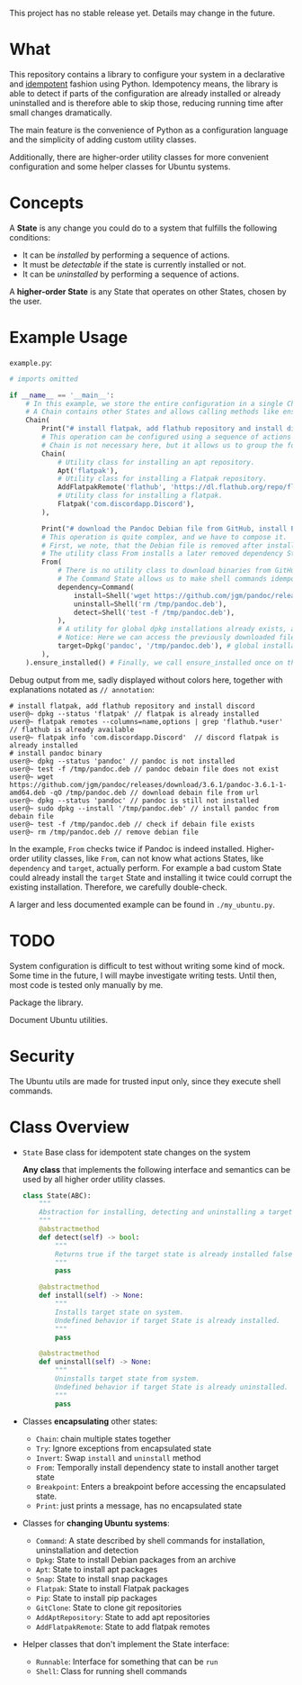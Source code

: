 This project has no stable release yet. Details may change in the future.

# What

This repository contains a library to configure your system in a declarative and [idempotent](https://en.wikipedia.org/wiki/Idempotence) fashion using Python.
Idempotency means, the library is able to detect if parts of the configuration are already installed or already uninstalled and is therefore able to skip those, reducing running time after small changes dramatically.

The main feature is the convenience of Python as a configuration language and the simplicity of adding custom utility classes.

Additionally, there are higher-order utility classes for more convenient configuration and some helper classes for Ubuntu systems.


# Concepts

A **State** is any change you could do to a system that fulfills the following conditions:
- It can be *installed* by performing a sequence of actions.
- It must be *detectable* if the state is currently installed or not.
- It can be *uninstalled* by performing a sequence of actions.

A **higher-order State** is any State that operates on other States, chosen by the user.

# Example Usage

`example.py`:
```python
# imports omitted

if __name__ == '__main__':
    # In this example, we store the entire configuration in a single Chain object.
    # A Chain contains other States and allows calling methods like ensure_installed on all of them.
    Chain(
        Print("# install flatpak, add flathub repository and install discord"),
        # This operation can be configured using a sequence of actions
        # Chain is not necessary here, but it allows us to group the following States together.
        Chain(
            # Utility class for installing an apt repository.
            Apt('flatpak'),
            # Utility class for installing a Flatpak repository.
            AddFlatpakRemote('flathub', 'https://dl.flathub.org/repo/flathub.flatpakrepo'),
            # Utility class for installing a flatpak.
            Flatpak('com.discordapp.Discord'),
        ),

        Print("# download the Pandoc Debian file from GitHub, install Pandoc binary using dpkg, and finally remove the Debian file"),
        # This operation is quite complex, and we have to compose it.
        # First, we note, that the Debian file is removed after installation is finished.
        # The utility class From installs a later removed dependency State necessary to install the given target State.
        From(
            # There is no utility class to download binaries from GitHub; therefore, we have to improvise by using the Command State.
            # The Command State allows us to make shell commands idempotent by defining how to install, detect and uninstall them. 
            dependency=Command(
                install=Shell('wget https://github.com/jgm/pandoc/releases/download/3.6.1/pandoc-3.6.1-1-amd64.deb -qO /tmp/pandoc.deb'),
                uninstall=Shell('rm /tmp/pandoc.deb'),
                detect=Shell('test -f /tmp/pandoc.deb'),
            ),
            # A utility for global dpkg installations already exists, and we use it here as target State.
            # Notice: Here we can access the previously downloaded file '/tmp/pandoc.deb'.
            target=Dpkg('pandoc', '/tmp/pandoc.deb'), # global installation requires ROOT
        ),
    ).ensure_installed() # Finally, we call ensure_installed once on the root of the defined tree.
```
Debug output from me, sadly displayed without colors here, together with explanations notated as `// annotation`:
```plain
# install flatpak, add flathub repository and install discord
user@~ dpkg --status 'flatpak' // flatpak is already installed
user@~ flatpak remotes --columns=name,options | grep 'flathub.*user' // flathub is already available
user@~ flatpak info 'com.discordapp.Discord'  // discord flatpak is already installed
# install pandoc binary
user@~ dpkg --status 'pandoc' // pandoc is not installed
user@~ test -f /tmp/pandoc.deb // pandoc debain file does not exist
user@~ wget https://github.com/jgm/pandoc/releases/download/3.6.1/pandoc-3.6.1-1-amd64.deb -qO /tmp/pandoc.deb // download debain file from url
user@~ dpkg --status 'pandoc' // pandoc is still not installed
user@~ sudo dpkg --install '/tmp/pandoc.deb' // install pandoc from debain file
user@~ test -f /tmp/pandoc.deb // check if debain file exists
user@~ rm /tmp/pandoc.deb // remove debian file
```

In the example, `From` checks twice if Pandoc is indeed installed. 
Higher-order utility classes, like `From`, can not know what actions States, like `dependency` and `target`, actually perform. 
For example a bad custom State could already install the `target` State and installing it twice could corrupt the existing installation.
Therefore, we carefully double-check.

A larger and less documented example can be found in `./my_ubuntu.py`.

# TODO

System configuration is difficult to test without writing some kind of mock.
Some time in the future, I will maybe investigate writing tests.
Until then, most code is tested only manually by me.

Package the library.

Document Ubuntu utilities.

# Security

The Ubuntu utils are made for trusted input only, since they execute shell commands.

# Class Overview

- `State` Base class for idempotent state changes on the system

   **Any class** that implements the following interface and semantics can be used by all higher order utility classes. 
    ```python
    class State(ABC):
        """
        Abstraction for installing, detecting and uninstalling a target state from the system.
        """
        @abstractmethod
        def detect(self) -> bool:
            """
            Returns true if the target state is already installed false otherwise.
            """
            pass
    
        @abstractmethod
        def install(self) -> None:
            """
            Installs target state on system. 
            Undefined behavior if target State is already installed.
            """
            pass
    
        @abstractmethod
        def uninstall(self) -> None:
            """
            Uninstalls target state from system.
            Undefined behavior if target State is already uninstalled.
            """
            pass
    ```
    

- Classes **encapsulating** other states:
    - `Chain`: chain multiple states together
    - `Try`: Ignore exceptions from encapsulated state 
    - `Invert`: Swap `install` and `uninstall` method
    - `From`: Temporally install dependency state to install another target state
    - `Breakpoint`: Enters a breakpoint before accessing the encapsulated state.
    - `Print`: just prints a message, has no encapsulated state
- Classes for **changing Ubuntu systems**:
    - `Command`: A state described by shell commands for installation, uninstallation and detection
    - `Dpkg`: State to install Debian packages from an archive
    - `Apt`: State to install apt packages
    - `Snap`: State to install snap packages
    - `Flatpak`: State to install Flatpak packages 
    - `Pip`: State to install pip packages
    - `GitClone`: State to clone git repositories
    - `AddAptRepository`: State to add apt repositories
    - `AddFlatpakRemote`: State to add flatpak remotes
- Helper classes that don't implement the State interface:
    - `Runnable`: Interface for something that can be `run`
    - `Shell`: Class for running shell commands

